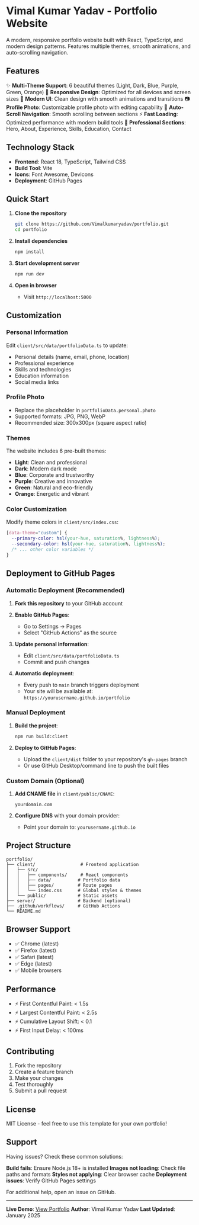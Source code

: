 # Vimal Kumar Yadav - Portfolio Website

A modern, responsive portfolio website built with React, TypeScript, and modern design patterns. Features multiple themes, smooth animations, and auto-scrolling navigation.

## Features

✨ **Multi-Theme Support**: 6 beautiful themes (Light, Dark, Blue, Purple, Green, Orange)
📱 **Responsive Design**: Optimized for all devices and screen sizes
🎨 **Modern UI**: Clean design with smooth animations and transitions
📷 **Profile Photo**: Customizable profile photo with editing capability
🔗 **Auto-Scroll Navigation**: Smooth scrolling between sections
⚡ **Fast Loading**: Optimized performance with modern build tools
🎯 **Professional Sections**: Hero, About, Experience, Skills, Education, Contact

## Technology Stack

- **Frontend**: React 18, TypeScript, Tailwind CSS
- **Build Tool**: Vite
- **Icons**: Font Awesome, Devicons
- **Deployment**: GitHub Pages

## Quick Start

1. **Clone the repository**
   ```bash
   git clone https://github.com/Vimalkumaryadav/portfolio.git
   cd portfolio
   ```

2. **Install dependencies**
   ```bash
   npm install
   ```

3. **Start development server**
   ```bash
   npm run dev
   ```

4. **Open in browser**
   - Visit `http://localhost:5000`

## Customization

### Personal Information
Edit `client/src/data/portfolioData.ts` to update:
- Personal details (name, email, phone, location)
- Professional experience
- Skills and technologies
- Education information
- Social media links

### Profile Photo
- Replace the placeholder in `portfolioData.personal.photo`
- Supported formats: JPG, PNG, WebP
- Recommended size: 300x300px (square aspect ratio)

### Themes
The website includes 6 pre-built themes:
- **Light**: Clean and professional
- **Dark**: Modern dark mode
- **Blue**: Corporate and trustworthy
- **Purple**: Creative and innovative
- **Green**: Natural and eco-friendly
- **Orange**: Energetic and vibrant

### Color Customization
Modify theme colors in `client/src/index.css`:
```css
[data-theme="custom"] {
  --primary-color: hsl(your-hue, saturation%, lightness%);
  --secondary-color: hsl(your-hue, saturation%, lightness%);
  /* ... other color variables */
}
```

## Deployment to GitHub Pages

### Automatic Deployment (Recommended)

1. **Fork this repository** to your GitHub account

2. **Enable GitHub Pages**:
   - Go to Settings → Pages
   - Select "GitHub Actions" as the source

3. **Update personal information**:
   - Edit `client/src/data/portfolioData.ts`
   - Commit and push changes

4. **Automatic deployment**:
   - Every push to `main` branch triggers deployment
   - Your site will be available at: `https://yourusername.github.io/portfolio`

### Manual Deployment

1. **Build the project**:
   ```bash
   npm run build:client
   ```

2. **Deploy to GitHub Pages**:
   - Upload the `client/dist` folder to your repository's `gh-pages` branch
   - Or use GitHub Desktop/command line to push the built files

### Custom Domain (Optional)

1. **Add CNAME file** in `client/public/CNAME`:
   ```
   yourdomain.com
   ```

2. **Configure DNS** with your domain provider:
   - Point your domain to: `yourusername.github.io`

## Project Structure

```
portfolio/
├── client/                 # Frontend application
│   ├── src/
│   │   ├── components/     # React components
│   │   ├── data/          # Portfolio data
│   │   ├── pages/         # Route pages
│   │   └── index.css      # Global styles & themes
│   └── public/            # Static assets
├── server/                # Backend (optional)
├── .github/workflows/     # GitHub Actions
└── README.md
```

## Browser Support

- ✅ Chrome (latest)
- ✅ Firefox (latest)
- ✅ Safari (latest)
- ✅ Edge (latest)
- ✅ Mobile browsers

## Performance

- ⚡ First Contentful Paint: < 1.5s
- ⚡ Largest Contentful Paint: < 2.5s
- ⚡ Cumulative Layout Shift: < 0.1
- ⚡ First Input Delay: < 100ms

## Contributing

1. Fork the repository
2. Create a feature branch
3. Make your changes
4. Test thoroughly
5. Submit a pull request

## License

MIT License - feel free to use this template for your own portfolio!

## Support

Having issues? Check these common solutions:

**Build fails**: Ensure Node.js 18+ is installed
**Images not loading**: Check file paths and formats
**Styles not applying**: Clear browser cache
**Deployment issues**: Verify GitHub Pages settings

For additional help, open an issue on GitHub.

---

**Live Demo**: [View Portfolio](https://vimalkumaryadav.github.io/portfolio)
**Author**: Vimal Kumar Yadav
**Last Updated**: January 2025
